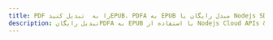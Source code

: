 ---title: PDF را به  تبدیل کنیدEPUB، PDFA به EPUB مبدل رایگان یا Nodejs SDKdescription: تبدیل رایگانPDFA به EPUB با استفاده از Nodejs Cloud APIs & SDK همچنین اسناد PDF را در Cloud ایجاد، ویرایش و رندر کنید.---